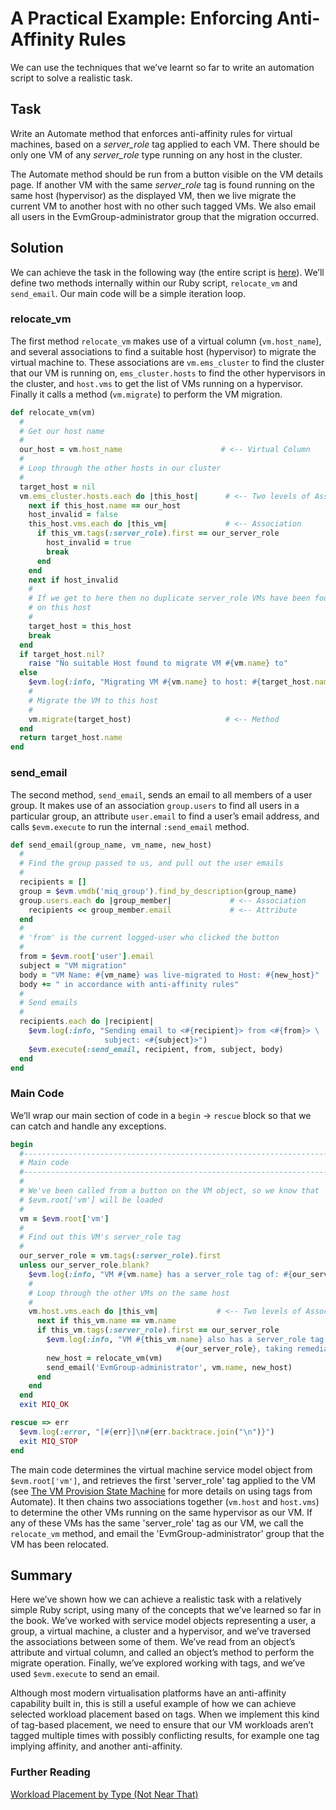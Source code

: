 # A Practical Example: Enforcing Anti-Affinity Rules

We can use the techniques that we’ve learnt so far to write an
automation script to solve a realistic task.

## Task

Write an Automate method that enforces anti-affinity rules for virtual
machines, based on a *server\_role* tag applied to each VM. There should
be only one VM of any *server\_role* type running on any host in the
cluster.

The Automate method should be run from a button visible on the VM
details page. If another VM with the same *server\_role* tag is found
running on the same host (hypervisor) as the displayed VM, then we live
migrate the current VM to another host with no other such tagged VMs. We
also email all users in the EvmGroup-administrator group that the
migration occurred.

## Solution

We can achieve the task in the following way (the entire script is
[here](https://github.com/pemcg/mastering-automation-in-cloudforms-4.2-and-manageiq-euwe/tree/master/enforcing_anti_affinity_rules/scripts)).
We’ll define two methods internally within our Ruby script,
`relocate_vm` and `send_email`. Our main code will be a simple iteration
loop.

### relocate\_vm

The first method `relocate_vm` makes use of a virtual column
(`vm.host_name`), and several associations to find a suitable host
(hypervisor) to migrate the virtual machine to. These associations are
`vm.ems_cluster` to find the cluster that our VM is running on,
`ems_cluster.hosts` to find the other hypervisors in the cluster, and
`host.vms` to get the list of VMs running on a hypervisor. Finally it
calls a method (`vm.migrate`) to perform the VM migration.

``` ruby
def relocate_vm(vm)
  #
  # Get our host name
  #
  our_host = vm.host_name                      # <-- Virtual Column
  #
  # Loop through the other hosts in our cluster
  #
  target_host = nil
  vm.ems_cluster.hosts.each do |this_host|      # <-- Two levels of Association
    next if this_host.name == our_host
    host_invalid = false
    this_host.vms.each do |this_vm|             # <-- Association
      if this_vm.tags(:server_role).first == our_server_role
        host_invalid = true
        break
      end
    end
    next if host_invalid
    #
    # If we get to here then no duplicate server_role VMs have been found
    # on this host
    #
    target_host = this_host
    break
  end
  if target_host.nil?
    raise "No suitable Host found to migrate VM #{vm.name} to"
  else
    $evm.log(:info, "Migrating VM #{vm.name} to host: #{target_host.name}")
    #
    # Migrate the VM to this host
    #
    vm.migrate(target_host)                     # <-- Method
  end
  return target_host.name
end
```

### send\_email

The second method, `send_email`, sends an email to all members of a user
group. It makes use of an association `group.users` to find all users in
a particular group, an attribute `user.email` to find a user’s email
address, and calls `$evm.execute` to run the internal `:send_email`
method.

``` ruby
def send_email(group_name, vm_name, new_host)
  #
  # Find the group passed to us, and pull out the user emails
  #
  recipients = []
  group = $evm.vmdb('miq_group').find_by_description(group_name)
  group.users.each do |group_member|             # <-- Association
    recipients << group_member.email             # <-- Attribute
  end
  #
  # 'from' is the current logged-user who clicked the button
  #
  from = $evm.root['user'].email
  subject = "VM migration"
  body = "VM Name: #{vm_name} was live-migrated to Host: #{new_host}"
  body += " in accordance with anti-affinity rules"
  #
  # Send emails
  #
  recipients.each do |recipient|
    $evm.log(:info, "Sending email to <#{recipient}> from <#{from}> \
                     subject: <#{subject}>")
    $evm.execute(:send_email, recipient, from, subject, body)
  end
end
```

### Main Code

We’ll wrap our main section of code in a `begin` → `rescue` block so
that we can catch and handle any exceptions.

``` ruby
begin
  #----------------------------------------------------------------------------
  # Main code
  #----------------------------------------------------------------------------
  #
  # We've been called from a button on the VM object, so we know that
  # $evm.root['vm'] will be loaded
  #
  vm = $evm.root['vm']
  #
  # Find out this VM's server_role tag
  #
  our_server_role = vm.tags(:server_role).first
  unless our_server_role.blank?
    $evm.log(:info, "VM #{vm.name} has a server_role tag of: #{our_server_role}")
    #
    # Loop through the other VMs on the same host
    #
    vm.host.vms.each do |this_vm|             # <-- Two levels of Association
      next if this_vm.name == vm.name
      if this_vm.tags(:server_role).first == our_server_role
        $evm.log(:info, "VM #{this_vm.name} also has a server_role tag of: \
                                     #{our_server_role}, taking remedial action")
        new_host = relocate_vm(vm)
        send_email('EvmGroup-administrator', vm.name, new_host)
      end
    end
  end
  exit MIQ_OK

rescue => err
  $evm.log(:error, "[#{err}]\n#{err.backtrace.join("\n")}")
  exit MIQ_STOP
end
```

The main code determines the virtual machine service model object from
`$evm.root['vm']`, and retrieves the first 'server\_role' tag applied to
the VM (see [The VM Provision State
Machine](../vm_provision_state_machine/chapter.asciidoc) for more
details on using tags from Automate). It then chains two associations
together (`vm.host` and `host.vms`) to determine the other VMs running
on the same hypervisor as our VM. If any of these VMs has the same
'server\_role' tag as our VM, we call the `relocate_vm` method, and
email the 'EvmGroup-administrator' group that the VM has been relocated.

## Summary

Here we’ve shown how we can achieve a realistic task with a relatively
simple Ruby script, using many of the concepts that we’ve learned so far
in the book. We’ve worked with service model objects representing a
user, a group, a virtual machine, a cluster and a hypervisor, and we’ve
traversed the associations between some of them. We’ve read from an
object’s attribute and virtual column, and called an object’s method to
perform the migrate operation. Finally, we’ve explored working with
tags, and we’ve used `$evm.execute` to send an email.

Although most modern virtualisation platforms have an anti-affinity
capability built in, this is still a useful example of how we can
achieve selected workload placement based on tags. When we implement
this kind of tag-based placement, we need to ensure that our VM
workloads aren’t tagged multiple times with possibly conflicting
results, for example one tag implying affinity, and another
anti-affinity.

### Further Reading

[Workload Placement by Type (Not Near
That)](http://cloudformsblog.redhat.com/2013/05/13/workload-placement-by-type-not-near-that/)
